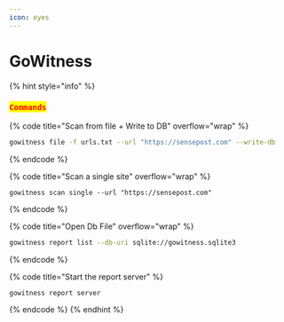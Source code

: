 ```yaml
---
icon: eyes
---
```


# GoWitness

{% hint style="info" %}
### <mark style="color:red;">`Commands`</mark>

{% code title="Scan from file + Write to DB" overflow="wrap" %}
```sh
gowitness file -f urls.txt --url "https://sensepost.com" --write-db
```
{% endcode %}

{% code title="Scan a single site" overflow="wrap" %}
```shell
gowitness scan single --url "https://sensepost.com"
```
{% endcode %}

{% code title="Open Db File" overflow="wrap" %}
```sh
gowitness report list --db-uri sqlite://gowitness.sqlite3
```
{% endcode %}

{% code title="Start the report server" %}
```sh
gowitness report server
```
{% endcode %}
{% endhint %}

